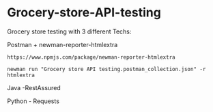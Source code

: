 # Grocery-store-API-testing  

Grocery store testing with 3 different Techs:  

Postman + newman-reporter-htmlextra  
```
https://www.npmjs.com/package/newman-reporter-htmlextra
```
```
newman run "Grocery store API testing.postman_collection.json" -r htmlextra
```

Java -RestAssured  

Python - Requests  
